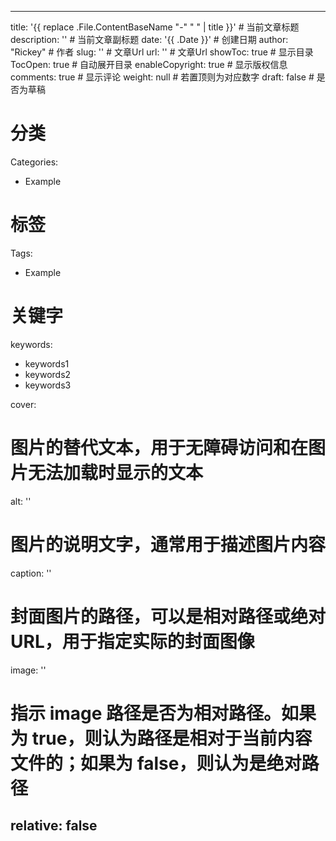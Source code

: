 
---
title: '{{ replace .File.ContentBaseName "-" " " | title }}' # 当前文章标题
description: ''  # 当前文章副标题
date: '{{ .Date }}' # 创建日期
author: "Rickey" # 作者
slug: '' # 文章Url
url: '' # 文章Url
showToc: true # 显示目录
TocOpen: true # 自动展开目录
enableCopyright: true # 显示版权信息
comments: true # 显示评论
weight: null # 若置顶则为对应数字
draft: false # 是否为草稿
# 分类
Categories:
 - Example
  
# 标签
Tags:
 - Example

# 关键字
keywords:
 - keywords1
 - keywords2
 - keywords3

cover:
  # 图片的替代文本，用于无障碍访问和在图片无法加载时显示的文本
  alt: ''
  # 图片的说明文字，通常用于描述图片内容 
  caption: '' 
  # 封面图片的路径，可以是相对路径或绝对 URL，用于指定实际的封面图像
  image: '' 
  # 指示 image 路径是否为相对路径。如果为 true，则认为路径是相对于当前内容文件的；如果为 false，则认为是绝对路径
  relative: false 
---
